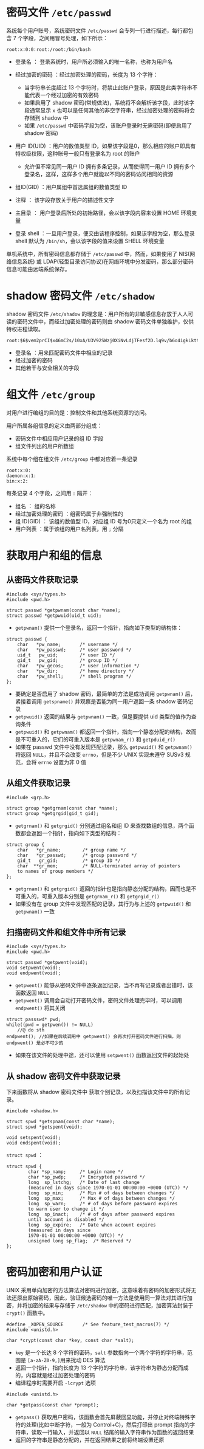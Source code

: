 # 密码文件 `/etc/passwd`

系统每个用户账号，系统密码文件 `/etc/passwd`  会专列一行进行描述，每行都包含 7 个字段，之间用冒号处理，如下所示：

```
root:x:0:0:root:/root:/bin/bash
```

- 登录名 ： 登录系统时，用户所必须输入的唯一名称，也称为用户名

- 经过加密的密码 ：经过加密处理的密码，长度为 13 个字符：

  - 当字符串长度超过 13 个字符时，将禁止此账户登录，原因是此类字符串不能代表一个经过加密的有效密码
  - 如果启用了 shadow 密码(常规做法)，系统将不会解析该字段，此时该字段通常显示 `x` 也可以是任何其他的非空字符串，经过加密处理的密码将会存储到 shadow 中
  - 如果 `/etc/passwd` 中密码字段为空，该账户登录时无需密码(即便启用了 shadow 密码)

- 用户 ID(UID) ：用户的数值类型 ID，如果该字段是0，那么相应的账户即具有特权级权限，这种账号一般只有登录名为 root 的账户
  -  允许但不常见同一用户 ID 拥有多条记录，从而使得同一用户 ID 拥有多个登录名，这样，这样多个用户就能以不同的密码访问相同的资源
- 组ID(GID) ：用户属组中首选属组的数值类型 ID
- 注释 ： 该字段存放关于用户的描述性文字
- 主目录 ： 用户登录后所处的初始路径，会以该字段内容来设置 HOME 环境变量
- 登录 shell ：一旦用户登录，便交由该程序控制，如果该字段为空，那么登录 shell 默认为 `/bin/sh`，会以该字段的值来设置 SHELL 环境变量

单机系统中，所有密码信息都存储于 `/etc/passwd` 中，然而，如果使用了 NIS(网络信息系统) 或 LDAP(轻型目录访问协议)在网络环境中分发密码，那么部分密码信息可能由远端系统保存。

# shadow 密码文件 `/etc/shadow`

shadow 密码文件 `/etc/shadow` 的理念是：用户所有的非敏感信息存放于人人可读的密码文件中，而经过加密处理的密码则由 shadow 密码文件单独维护，仅供特权进程读取。

```
root:$6$vem2prCI$x46mC2s/10xA/U3V92SWzj0XiNvLdjTFesf2D.lq9v/b6o4igkLkttfUzEp8KngJoeJTyF.AcejXA5KwVe.RE.:18649:0:99999:7:::
```

- 登录名 ：用来匹配密码文件中相应的记录
- 经过加密的密码
- 其他若干与安全相关的字段

# 组文件 `/etc/group`

对用户进行编组的目的是：控制文件和其他系统资源的访问。

用户所属各组信息的定义由两部分组成：

- 密码文件中相应用户记录的组 ID 字段
- 组文件列出的用户所数组

系统中每个组在组文件 `/etc/group` 中都对应着一条记录

```
root:x:0:
daemon:x:1:
bin:x:2:
```

每条记录 4 个字段，之间用 `:` 隔开：

- 组名 ： 组的名称
- 经过加密处理的密码 ：组密码属于非强制性的
- 组 ID(GID) ： 该组的数值型 ID，对应组 ID 号为0只定义一个名为 root 的组
- 用户列表 ：属于该组的用户名列表，用 `;` 分隔

# 获取用户和组的信息

## 从密码文件获取记录

```
#include <sys/types.h>
#include <pwd.h>

struct passwd *getpwnam(const char *name);
struct passwd *getpwuid(uid_t uid);
```

- `getpwnam()` 提供一个登录名，返回一个指针，指向如下类型的结构体：

``` 
struct passwd {
    char   *pw_name;       /* username */
    char   *pw_passwd;     /* user password */
    uid_t   pw_uid;        /* user ID */
    gid_t   pw_gid;        /* group ID */
    char   *pw_gecos;      /* user information */
    char   *pw_dir;        /* home directory */
    char   *pw_shell;      /* shell program */
};
```

- 要确定是否启用了 shadow 密码，最简单的方法是成功调用 `getpwnam()` 后，紧接着调用 `getspname()`  并观察是否能为同一用户返回一条 shadow 密码记录
- `getpwuid()` 返回的结果与 `getpwnam()` 一致，但是要提供 uid 类型的值作为查询条件
- `getpwuid()` 和 `getpwnam()` 都返回一个指针，指向一个静态分配的结构，故而是不可重入的，它们的可重入版本是 `getpwnam_r()` 和 `getpduid_r()`
- 如果在 passwd 文件中没有发现匹配记录，那么 `getpwuid()` 和 `getpwnam()`  将返回 `NULL`，并且不会改变 `errno`，但是不少 UNIX 实现未遵守 SUSv3 规范，会将 `errno`  设置为非 0 值

## 从组文件获取记录

```
#include <grp.h>

struct group *getgrnam(const char *name);
struct group *getgrgid(gid_t gid);
```

- `getgrnam()` 和 `getgrgid()` 分别通过组名和组 ID 来查找数组的信息，两个函数都会返回一个指针，指向如下类型的结构：

```
struct group {
    char   *gr_name;        /* group name */
    char   *gr_passwd;      /* group password */
    gid_t   gr_gid;         /* group ID */
    char  **gr_mem;         /* NULL-terminated array of pointers
    to names of group members */
};
```

- `getgrnam()` 和 `getgrgid()`  返回的指针也是指向静态分配的结构，因而也是不可重入的，可重入版本分别是 `getgrnam_r()` 和 `getgrgid_r()` 
- 如果没有在 group 文件中发现匹配的记录，其行为与上述的 `getpwuid()` 和 `getpwnam()`  一致

## 扫描密码文件和组文件中所有记录

```
#include <sys/types.h>
#include <pwd.h>

struct passwd *getpwent(void);
void setpwent(void);
void endpwent(void);
```

- `getpwent()` 能够从密码文件中逐条返回记录，当不再有记录或者出错时，该函数返回 `NULL`
- `getpwent()` 调用会自动打开密码文件，密码文件处理完毕时，可以调用 `endpwent()` 将其关闭

```
struct passswd* pwd;
while((pwd = getpwen()) != NULL)
	//@ do sth
endpwent(); //如果在后续调用中 getpwent() 会再次打开密码文件进行扫描，则 endpwent() 是必不可少的
```

- 如果在该文件的处理中途，还可以使用 `setpwent()` 函数返回文件的起始处

## 从 shadow 密码文件中获取记录

下来函数将从 shadow 密码文件中 获取个别记录，以及扫描该文件中的所有记录。

```
#include <shadow.h>

struct spwd *getspnam(const char *name);
struct spwd *getspent(void);

void setspent(void);
void endspent(void);
```

`struct spwd` ：

```
struct spwd {
        char *sp_namp;     /* Login name */
        char *sp_pwdp;     /* Encrypted password */
        long  sp_lstchg;   /* Date of last change
        (measured in days since 1970-01-01 00:00:00 +0000 (UTC)) */
        long  sp_min;      /* Min # of days between changes */
        long  sp_max;      /* Max # of days between changes */
        long  sp_warn;     /* # of days before password expires
        to warn user to change it */
        long  sp_inact;    /* # of days after password expires
        until account is disabled */
        long  sp_expire;   /* Date when account expires
        (measured in days since
        1970-01-01 00:00:00 +0000 (UTC)) */
        unsigned long sp_flag;  /* Reserved */
};
```

# 密码加密和用户认证

UNIX 采用单向加密的方法算法对密码进行加密，这意味着有密码的加密形式将无法还原出原始密码，因此，验证候选密码的唯一方法是使用同一算法对其进行加密，并将加密的结果与存储于 `/etc/shadow`  中的密码进行匹配，加密算法封装于 `crypt()`  函数中。

```
#define _XOPEN_SOURCE       /* See feature_test_macros(7) */
#include <unistd.h>

char *crypt(const char *key, const char *salt);
```

- `key` 是一个长达 8 个字符的密码，`salt` 参数指向一个两个字符的字符串，范围是 `[a-zA-Z0-9,]`用来扰动 DES 算法
- 返回一个指针，指向长度为 13 个字符的字符串，该字符串为静态分配而成的，内容就是经过加密处理的密码
- 编译程序时需要开启  `-lcrypt` 选项

```
#include <unistd.h>

char *getpass(const char *prompt);
```

- `getpass()` 获取用户密码，该函数会首先屏蔽回显功能，并停止对终端特殊字符的处理(比如中断字符，一般为 Control+C)，然后打印出 prompt 指向的字符串，读取一行输入，并返回以 `NULL`  结尾的输入字符串作为函数的返回结果
- 返回的字符串是静态分配的，并在返回结果之前将终端设置还原















  



  